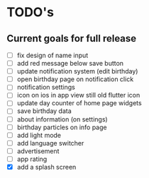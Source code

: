 # TODO's

## Current goals for full release

- [ ] fix design of name input
- [ ] add red message below save button
- [ ] update notification system (edit birthday)
- [ ] open birthday page on notification click
- [ ] notification settings
- [ ] icon on ios in app view still old flutter icon
- [ ] update day counter of home page widgets
- [ ] save birthday data
- [ ] about information (on settings)
- [ ] birthday particles on info page
- [ ] add light mode
- [ ] add language switcher
- [ ] advertisement
- [ ] app rating
- [x] add a splash screen
